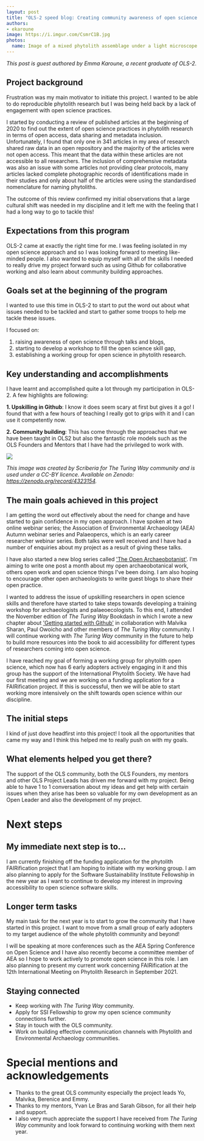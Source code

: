 ```yaml
---
layout: post
title: "OLS-2 speed blog: Creating community awareness of open science in phytolith research"
authors:
- ekaroune
image: https://i.imgur.com/CsmrC1B.jpg
photos:
  name: Image of a mixed phytolith assemblage under a light microscope.
---
```


_This post is guest authored by Emma Karoune, a recent graduate of OLS-2._

## Project background
Frustration was my main motivator to initiate this project. I wanted to be able to do reproducible phytolith research but I was being held back by a lack of engagement with open science practices.

I started by conducting a review of published articles at the beginning of 2020 to find out the extent of open science practices in phytolith research in terms of open access, data sharing and metadata inclusion. Unfortunately, I found that only one in 341 articles in my area of research shared raw data in an open repository and the majority of the articles were not open access. This meant that the data within these articles are not accessible to all researchers. The inclusion of comprehensive metadata was also an issue with some articles not providing clear protocols, many articles lacked complete photographic records of identifications made in their studies and only about half of the articles were using the standardised nomenclature for naming phytoliths.

The outcome of this review confirmed my initial observations that a large cultural shift was needed in my discipline and it left me with the feeling that I had a long way to go to tackle this!

## Expectations from this program

OLS-2 came at exactly the right time for me. I was feeling isolated in my open science approach and so I was looking forward to meeting like-minded people.
I also wanted to equip myself with all of the skills I needed to really drive my project forward such as using Github for collaborative working and also learn about community building approaches.

## Goals set at the beginning of the program
I wanted to use this time in OLS-2 to start to put the word out about what issues needed to be tackled and start to gather some troops to help me tackle these issues.

I focused on:
1. raising awareness of open science through talks and blogs,
2. starting to develop a workshop to fill the open science skill gap,
3. establishing a working group for open science in phytolith research.

## Key understanding and accomplishments
I have learnt and accomplished quite a lot through my participation in OLS-2. A few highlights are following:

**1. Upskilling in Github**: I know it does seem scary at first but gives it a go! I found that with a few hours of teaching I really got to grips with it and I can use it competently now.

**2. Community building**: This has come through the approaches that we have been taught in OLS2 but also the fantastic role models such as the OLS Founders and Mentors that I have had the privileged to work with.


![](https://i.imgur.com/GeskTxh.jpg)

*This image was created by Scriberia for The Turing Way community and is used under a CC-BY licence. Available on Zenodo: https://zenodo.org/record/4323154.*

## The main goals achieved in this project
I am getting the word out effectively about the need for change and have started to gain confidence in my open approach. I have spoken at two online webinar series; the Association of Environmental Archaeology (AEA) Autumn webinar series and Palaeopercs, which is an early career researcher webinar series. Both talks were well received and I have had a number of enquiries about my project as a result of giving these talks.

I have also started a new blog series called ['The Open Archaeobotanist'](https://ekaroune.github.io/The-Open-Archaeobotanist/). I'm aiming to write one post a month about my open archaeobotanical work, others open work and open science things I've been doing. I am also hoping to encourage other open archaeologists to write guest blogs to share their open practice.

I wanted to address the issue of upskilling researchers in open science skills and therefore have started to take steps towards developing a training workshop for archaeologists and palaeoecologists. To this end, I attended the November edition of *The Turing Way* Bookdash in which I wrote a new chapter about ['Getting started with Github'](https://the-turing-way.netlify.app/collaboration/github-novice.html) in collaboration with Malvika Sharan, Paul Owoicho and other members of *The Turing Way* community. I will continue working with *The Turing Way* community in the future to help to build more resources into the book to aid accessibility for different types of researchers coming into open science.

I have reached my goal of forming a working group for phytolith open science, which now has 6 early adopters actively engaging in it and this group has the support of the International Phytolith Society. We have had our first meeting and we are working on a funding application for a FAIRification project. If this is successful, then we will be able to start working more intensively on the shift towards open science within our discipline.

## The initial steps
I kind of just dove headfirst into this project! I took all the opportunities that came my way and I think this helped me to really push on with my goals.

## What elements helped you get there?
The support of the OLS community, both the OLS Founders, my mentors and other OLS Project Leads has driven me forward with my project. Being able to have 1 to 1 conversation about my ideas and get help with certain issues when they arise has been so valuable for my own development as an Open Leader and also the development of my project.

# Next steps

## My immediate next step is to...
I am currently finishing off the funding application for the phytolith FAIRification project that I am hoping to initiate with my working group. I am also planning to apply for the Software Sustainability Institute Fellowship in the new year as I want to continue to develop my interest in improving accessibility to open science software skills.

## Longer term tasks
My main task for the next year is to start to grow the community that I have started in this project. I want to move from a small group of early adopters to my target audience of the whole phytolith community and beyond!

I will be speaking at more conferences such as the AEA Spring Conference on Open Science and I have also recently become a committee member of AEA so I hope to work actively to promote open science in this role. I am also planning to present my current work concerning FAIRification at the 12th International Meeting on Phytolith Research in September 2021.

## Staying connected

* Keep working with *The Turing Way* community.
* Apply for SSI Fellowship to grow my open science community connections further.
* Stay in touch with the OLS community.
* Work on building effective communication channels with Phytolith and Environmental Archaeology communities.

# Special mentions and acknowledgements
* Thanks to the great OLS community especially the project leads Yo, Malvika, Berenice and Emmy.
* Thanks to my mentors, Yvan Le Bras and Sarah Gibson, for all their help and support.
* I also very much appreciate the support I have received from *The Turing Way* community and look forward to continuing working with them next year.
